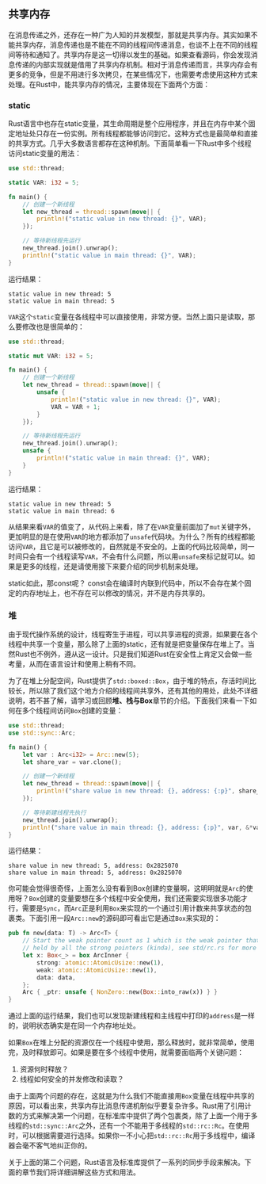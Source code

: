 ## 共享内存
在消息传递之外，还存在一种广为人知的并发模型，那就是共享内存。其实如果不能共享内存，消息传递也是不能在不同的线程间传递消息，也谈不上在不同的线程间等待和通知了。共享内存是这一切得以发生的基础。如果查看源码，你会发现消息传递的内部实现就是借用了共享内存机制。相对于消息传递而言，共享内存会有更多的竞争，但是不用进行多次拷贝，在某些情况下，也需要考虑使用这种方式来处理。在Rust中，能共享内存的情况，主要体现在下面两个方面：

### static
Rust语言中也存在static变量，其生命周期是整个应用程序，并且在内存中某个固定地址处只存在一份实例。所有线程都能够访问到它。这种方式也是最简单和直接的共享方式。几乎大多数语言都存在这种机制。下面简单看一下Rust中多个线程访问static变量的用法：

```rust
use std::thread;

static VAR: i32 = 5;

fn main() {
	// 创建一个新线程
	let new_thread = thread::spawn(move|| {
	    println!("static value in new thread: {}", VAR);
	});

	// 等待新线程先运行
	new_thread.join().unwrap();
	println!("static value in main thread: {}", VAR);
}
```

运行结果：

```
static value in new thread: 5
static value in main thread: 5
```

`VAR`这个`static`变量在各线程中可以直接使用，非常方便。当然上面只是读取，那么要修改也是很简单的：

```rust
use std::thread;

static mut VAR: i32 = 5;

fn main() {
	// 创建一个新线程
	let new_thread = thread::spawn(move|| {
	    unsafe {
	    	println!("static value in new thread: {}", VAR);
	    	VAR = VAR + 1;
	    }
	});

	// 等待新线程先运行
	new_thread.join().unwrap();
	unsafe {
		println!("static value in main thread: {}", VAR);
	}
}
```

运行结果：

```
static value in new thread: 5
static value in main thread: 6
```

从结果来看`VAR`的值变了，从代码上来看，除了在`VAR`变量前面加了`mut`关键字外，更加明显的是在使用`VAR`的地方都添加了`unsafe`代码块。为什么？所有的线程都能访问`VAR`，且它是可以被修改的，自然就是不安全的。上面的代码比较简单，同一时间只会有一个线程读写`VAR`，不会有什么问题，所以用`unsafe`来标记就可以。如果是更多的线程，还是请使用接下来要介绍的同步机制来处理。

static如此，那const呢？ const会在编译时内联到代码中，所以不会存在某个固定的内存地址上，也不存在可以修改的情况，并不是内存共享的。

### 堆
由于现代操作系统的设计，线程寄生于进程，可以共享进程的资源，如果要在各个线程中共享一个变量，那么除了上面的static，还有就是把变量保存在堆上了。当然Rust也不例外，遵从这一设计。只是我们知道Rust在安全性上肯定又会做一些考量，从而在语言设计和使用上稍有不同。

为了在堆上分配空间，Rust提供了`std::boxed::Box`，由于堆的特点，存活时间比较长，所以除了我们这个地方介绍的线程间共享外，还有其他的用处，此处不详细说明，若不甚了解，请学习或回顾**堆、栈与Box**章节的介绍。下面我们来看一下如何在多个线程间访问`Box`创建的变量：

```rust
use std::thread;
use std::sync::Arc;

fn main() {
	let var : Arc<i32> = Arc::new(5);
	let share_var = var.clone();

	// 创建一个新线程
	let new_thread = thread::spawn(move|| {
		println!("share value in new thread: {}, address: {:p}", share_var, &*share_var);
	});

	// 等待新建线程先执行
	new_thread.join().unwrap();
	println!("share value in main thread: {}, address: {:p}", var, &*var);
}
```

运行结果：

```
share value in new thread: 5, address: 0x2825070
share value in main thread: 5, address: 0x2825070
```

你可能会觉得很奇怪，上面怎么没有看到Box创建的变量啊，这明明就是`Arc`的使用呀？`Box`创建的变量要想在多个线程中安全使用，我们还需要实现很多功能才行，需要是`Sync`，而`Arc`正是利用`Box`来实现的一个通过引用计数来共享状态的包裹类。下面引用一段`Arc::new`的源码即可看出它是通过`Box`来实现的：

```rust
pub fn new(data: T) -> Arc<T> {
    // Start the weak pointer count as 1 which is the weak pointer that's
    // held by all the strong pointers (kinda), see std/rc.rs for more info
    let x: Box<_> = box ArcInner {
        strong: atomic::AtomicUsize::new(1),
        weak: atomic::AtomicUsize::new(1),
        data: data,
    };
    Arc { _ptr: unsafe { NonZero::new(Box::into_raw(x)) } }
}
```

通过上面的运行结果，我们也可以发现新建线程和主线程中打印的`address`是一样的，说明状态确实是在同一个内存地址处。

如果`Box`在堆上分配的资源仅在一个线程中使用，那么释放时，就非常简单，使用完，及时释放即可。如果是要在多个线程中使用，就需要面临两个关键问题：

1. 资源何时释放？
2. 线程如何安全的并发修改和读取？

由于上面两个问题的存在，这就是为什么我们不能直接用`Box`变量在线程中共享的原因，可以看出来，共享内存比消息传递机制似乎要复杂许多。Rust用了引用计数的方式来解决第一个问题，在标准库中提供了两个包裹类，除了上面一个用于多线程的`std::sync::Arc`之外，还有一个不能用于多线程的`std::rc::Rc`。在使用时，可以根据需要进行选择。如果你一不小心把`std::rc::Rc`用于多线程中，编译器会毫不客气地纠正你的。

关于上面的第二个问题，Rust语言及标准库提供了一系列的同步手段来解决。下面的章节我们将详细讲解这些方式和用法。
